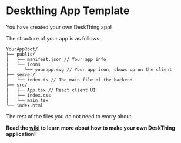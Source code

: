 # Deskthing App Template

You have created your own DeskThing app!

The structure of your app is as follows:
```
YourAppRoot/
├── public/
|   ├── manifest.json // Your app info
|   └── icons
|      └── yourapp.svg // Your app icon, shows up on the client
├── server/
|   └── index.ts // The main file of the backend
├── src/
|   ├── App.tsx // React client UI
|   ├── index.css
|   └── main.tsx
└── index.html
```
The rest of the files you do not need to worry about.

**Read the [wiki](https://github.com/RandomDebugGuy/DeskThing-apps-wiki/wiki) to learn more about how to make your own DeskThing application!**
